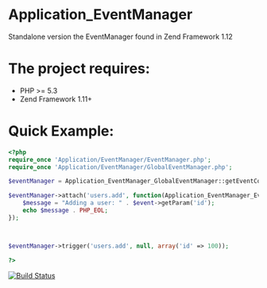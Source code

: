 Application_EventManager
========================

Standalone version the EventManager found in Zend Framework 1.12


The project requires:
==============================

* PHP >= 5.3
* Zend Framework 1.11+


Quick Example:
==============================


```php
<?php
require_once 'Application/EventManager/EventManager.php';
require_once 'Application/EventManager/GlobalEventManager.php';

$eventManager = Application_EventManager_GlobalEventManager::getEventCollection();

$eventManager->attach('users.add', function(Application_EventManager_Event $event) {
	$message = "Adding a user: " . $event->getParam('id');
	echo $message . PHP_EOL;
});



$eventManager->trigger('users.add', null, array('id' => 100));

?>
```
[![Build Status](https://secure.travis-ci.org/aporat/Application_EventManager.png)](http://travis-ci.org/aporat/Application_EventManager)
